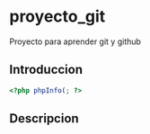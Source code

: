 # proyecto_git
Proyecto para aprender git y github

## Introduccion

```php
<?php phpInfo(; ?>
```
## Descripcion 
